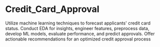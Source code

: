 # Credit_Card_Approval
Utilize machine learning techniques to forecast applicants' credit card status. Conduct EDA for insights, engineer features, preprocess data, develop ML models, evaluate performance, and predict approvals. Offer actionable recommendations for an optimized credit approval process
